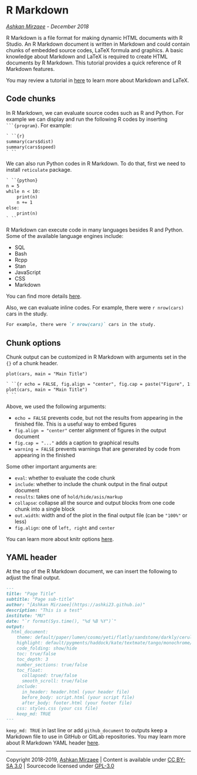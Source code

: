 
# R Markdown
*[Ashkan Mirzaee](https://ashki23.github.io/index.html) - December 2018*

R Markdown is a file format for making dynamic HTML documents with R Studio. An R Markdown document is written in Markdown and could contain chunks of embedded source codes, LaTeX formula and graphics. A basic knowledge about Markdown and LaTeX is required to create HTML documents by R Markdown. This tutorial provides a quick reference of R Markdown features.

You may review a tutorial in [here](https://ashki23.github.io/markdown_latex.html) to learn more about Markdown and LaTeX.

## Code chunks
In R Markdown, we can evaluate source codes such as R and Python. For example we can display and run the following R codes by inserting ` ```{program} `. For example:

```markdown
` ``{r}
summary(cars$dist)
summary(cars$speed)
` ``
```

We can also run Python codes in R Markdown. To do that, first we need to install `reticulate` package. 

```markdown
` ``{python}
n = 5  
while n < 10:
    print(n)
    n += 1
else:
    print(n)
` ``
```

R Markdown can execute code in many languages besides R and Python. Some of the available language engines include:

- SQL
- Bash
- Rcpp
- Stan
- JavaScript
- CSS
- Markdown

You can find more details [here](https://rmarkdown.rstudio.com/authoring_knitr_engines.html%23sql).

Also, we can evaluate inline codes. For example, there were `r nrow(cars)` cars in the study.

```markdown
For example, there were `r nrow(cars)` cars in the study.
```

## Chunk options
Chunk output can be customized in R Markdown with arguments set in the `{}` of a chunk header.

```{r echo = FALSE, fig.align = "center", fig.cap = paste("Figure", 1:5, sep = " "), warning = FALSE}
plot(cars, main = "Main Title")
```

```markdown
` ``{r echo = FALSE, fig.align = "center", fig.cap = paste("Figure", 1:5, sep = " "), warning = FALSE}
plot(cars, main = "Main Title")
` ``
```

Above, we used the following arguments:

- `echo = FALSE` prevents code, but not the results from appearing in the finished file. This is a useful way to embed figures 
- `fig.align = "center"` center alignment of figures in the output document 
- `fig.cap = "..."` adds a caption to graphical results
- `warning = FALSE` prevents warnings that are generated by code from appearing in the finished

Some other important arguments are:

- `eval`: whether to evaluate the code chunk
- `include`: whether to include the chunk output in the final output document
- `results`: takes one of `hold/hide/asis/markup` 
- `collapse`: collapse all the source and output blocks from one code chunk into a single block
- `out.width`: width and of the plot in the final output file (can be `"100%"` or less) 
- `fig.align`: one of `left, right` and `center` 

You can learn more about knitr options [here](https://yihui.name/knitr/options/).

## YAML header
At the top of the R Markdown document, we can insert the following to adjust the final output.

```markdown
---
title: "Page Title"
subtitle: "Page sub-title"
author: "[Ashkan Mirzaee](https://ashki23.github.io)"
description: "This is a test"
institute: "MU"
date: "`r format(Sys.time(), "%d %B %Y")`"
output:
  html_document:
    theme: default/paper/lumen/cosmo/yeti/flatly/sandstone/darkly/cerulean/journal/readable
    highlight: default/pygments/haddock/kate/textmate/tango/monochrome/espresso/zenburn
    code_folding: show/hide
    toc: true/false
    toc_depth: 3
    number_sections: true/false
    toc_float:
      collapsed: true/false
      smooth_scroll: true/false
    include:
      in_header: header.html (your header file)
      before_body: script.html (your script file)
      after_body: footer.html (your footer file)
    css: styles.css (your css file)
    keep_md: TRUE
---
```

`keep_md: TRUE` in last line or add `github_document` to outputs keep a Markdown file to use in GitHub or GitLab repositories. You may learn more about R Markdown YAML header [here](https://bookdown.org/yihui/rmarkdown/html-document.html).

---
Copyright 2018-2019, [Ashkan Mirzaee](https://ashki23.github.io/index.html) | Content is available under [CC BY-SA 3.0](https://creativecommons.org/licenses/by-sa/3.0/) | Sourcecode licensed under [GPL-3.0](https://www.gnu.org/licenses/gpl-3.0.en.html)
